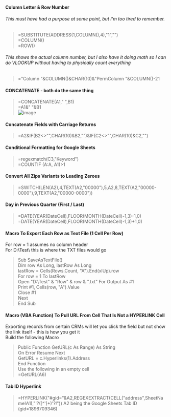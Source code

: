 #### Column Letter & Row Number
###### This must have had a purpose at some point, but I'm too tired to remember.
> =SUBSTITUTE(ADDRESS(1,COLUMN(),4),"1","")<br />
> =COLUMN()<br />
> =ROW()
###### This shows the actual column number, but I also have it doing math so I can do VLOOKUP without having to physically count everything
> ="Column "&COLUMN()&CHAR(10)&"PermColumn "&COLUMN()-21

#### CONCATENATE - both do the same thing
> =CONCATENATE(A1," ",B1)<br />
> =A1&" "&B1<br />
![image](https://github.com/user-attachments/assets/d96bfb6b-0a17-446a-88e0-bc5868561e1e)

#### Concatenate Fields with Carriage Returns
> =A2&IF(B2<>"",CHAR(10)&B2,"")&IF(C2<>"",CHAR(10)&C2,"")

#### Conditional Formatting for Google Sheets
> =regexmatch(C3,"Keyword")<br />
> =COUNTIF (A:A, A1)>1

#### Convert All Zips Variants to Leading Zeroes
> =SWITCH(LEN(A2),4,TEXT(A2,"00000"),5,A2,8,TEXT(A2,"00000-0000"),9,TEXT(A2,"00000-0000"))

#### Day in Previous Quarter (First / Last)
> =DATE(YEAR(DateCell),FLOOR(MONTH(DateCell)-1,3)-1,0)<br />
> =DATE(YEAR(DateCell),FLOOR(MONTH(DateCell)-1,3)+1,0)

#### Macro To Export Each Row as Text File (1 Cell Per Row)
For row = 1 assumes no column header<br />
For D:\Test\ this is where the TXT files would go<br />
> Sub SaveAsTextFile()<br />
>   Dim row As Long, lastRow As Long<br />
>   lastRow = Cells(Rows.Count, "A").End(xlUp).row<br />
>   For row = 1 To lastRow<br />
>       Open "D:\Test\" & "Row" & row & ".txt" For Output As #1<br />
>       Print #1, Cells(row, "A").Value<br />
>       Close #1<br />
>   Next<br />
> End Sub

#### Macro (VBA Function) To Pull URL From Cell That Is Not a HYPERLINK Cell
Exporting records from certain CRMs will let you click the field but not show the link itself - this is how you get it<br />
Build the following Macro<br />
> Public Function GetURL(c As Range) As String<br />
>    On Error Resume Next<br />
>    GetURL = c.Hyperlinks(1).Address<br />
> End Function<br />
Use the following in an empty cell<br />
> =GetURL(A6)

#### Tab ID Hyperlink
> =HYPERLINK("#gid="&A2,REGEXEXTRACT(CELL("address",SheetName!$A$1),"'?([^']+)'?!"))
A2 being the Google Sheets Tab ID (gid=1896709346)

